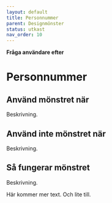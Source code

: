 ```yaml
---
layout: default
title: Personnummer
parent: Designmönster
status: utkast
nav_order: 10
---
```


**Fråga användare efter**

# Personnummer

## Använd mönstret när

Beskrivning.

## Använd inte mönstret när

Beskrivning.

## Så fungerar mönstret

Beskrivning.

Här kommer mer text. Och lite till.
